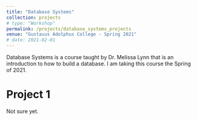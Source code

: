 ```yaml
---
title: "Database Systems"
collection: projects
# type: "Workshop"
permalink: /projects/database_systems_projects
venue: "Gustavus Adolphus College - Spring 2021"
# date: 2021-02-01
---
```


Database Systems is a course taught by Dr. Melissa Lynn that is an introduction to how to build a database. I am taking this course the Spring of 2021.

Project 1
======
Not sure yet.